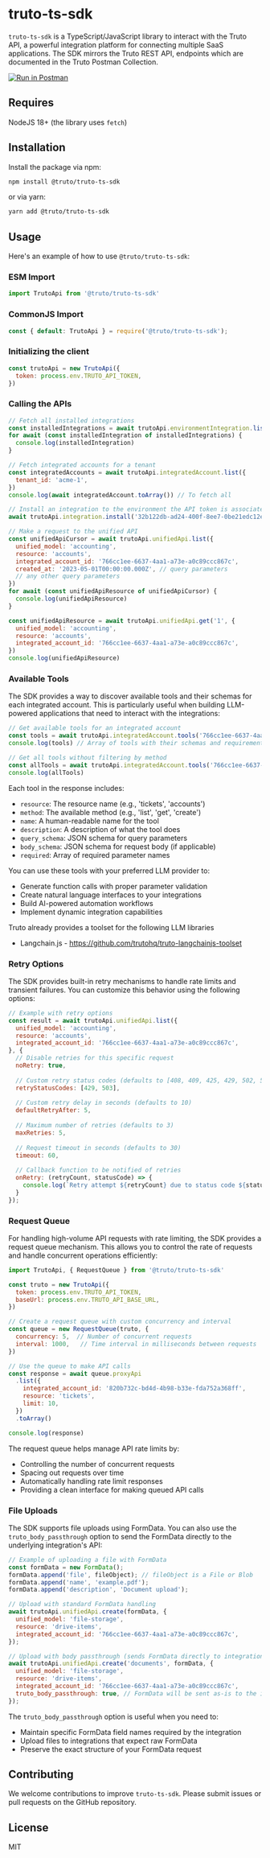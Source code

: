 # truto-ts-sdk

`truto-ts-sdk` is a TypeScript/JavaScript library to interact with the Truto API, a powerful integration platform for connecting multiple SaaS applications. The SDK mirrors the Truto REST API, endpoints which are documented in the Truto Postman Collection.

[![Run in Postman](https://run.pstmn.io/button.svg)](https://app.getpostman.com/run-collection/25523816-b3550004-776b-4372-be86-562791b192ce?action=collection%2Ffork&collection-url=entityId%3D25523816-b3550004-776b-4372-be86-562791b192ce%26entityType%3Dcollection%26workspaceId%3D7cc4fe33-eb97-4dc7-98b5-2a7ff2e94e67)

## Requires

NodeJS 18+ (the library uses `fetch`)

## Installation

Install the package via npm:
```bash
npm install @truto/truto-ts-sdk
```

or via yarn:

```bash
yarn add @truto/truto-ts-sdk
```

## Usage
Here's an example of how to use `@truto/truto-ts-sdk`:

### ESM Import
```javascript
import TrutoApi from '@truto/truto-ts-sdk'
```

### CommonJS Import
```javascript
const { default: TrutoApi } = require('@truto/truto-ts-sdk');
```
### Initializing the client
```javascript
const trutoApi = new TrutoApi({
  token: process.env.TRUTO_API_TOKEN,
})
```

### Calling the APIs
```javascript
// Fetch all installed integrations
const installedIntegrations = await trutoApi.environmentIntegration.list()
for await (const installedIntegration of installedIntegrations) {
  console.log(installedIntegration)
}

// Fetch integrated accounts for a tenant
const integratedAccounts = await trutoApi.integratedAccount.list({
  tenant_id: 'acme-1',
})
console.log(await integratedAccount.toArray()) // To fetch all

// Install an integration to the environment the API token is associated with
await trutoApi.integration.install('32b122db-ad24-400f-8ee7-0be21edc12ef')

// Make a request to the unified API
const unifiedApiCursor = await trutoApi.unifiedApi.list({
  unified_model: 'accounting',
  resource: 'accounts',
  integrated_account_id: '766cc1ee-6637-4aa1-a73e-a0c89ccc867c',
  created_at: '2023-05-01T00:00:00.000Z', // query parameters
  // any other query parameters
})
for await (const unifiedApiResource of unifiedApiCursor) {
  console.log(unifiedApiResource)
}

const unifiedApiResource = await trutoApi.unifiedApi.get('1', {
  unified_model: 'accounting',
  resource: 'accounts',
  integrated_account_id: '766cc1ee-6637-4aa1-a73e-a0c89ccc867c',
})
console.log(unifiedApiResource)
```

### Available Tools
The SDK provides a way to discover available tools and their schemas for each integrated account. This is particularly useful when building LLM-powered applications that need to interact with the integrations:

```javascript
// Get available tools for an integrated account
const tools = await trutoApi.integratedAccount.tools('766cc1ee-6637-4aa1-a73e-a0c89ccc867c', ['list', 'get'])
console.log(tools) // Array of tools with their schemas and requirements

// Get all tools without filtering by method
const allTools = await trutoApi.integratedAccount.tools('766cc1ee-6637-4aa1-a73e-a0c89ccc867c')
console.log(allTools)
```

Each tool in the response includes:
- `resource`: The resource name (e.g., 'tickets', 'accounts')
- `method`: The available method (e.g., 'list', 'get', 'create')
- `name`: A human-readable name for the tool
- `description`: A description of what the tool does
- `query_schema`: JSON schema for query parameters
- `body_schema`: JSON schema for request body (if applicable)
- `required`: Array of required parameter names

You can use these tools with your preferred LLM provider to:
- Generate function calls with proper parameter validation
- Create natural language interfaces to your integrations
- Build AI-powered automation workflows
- Implement dynamic integration capabilities

Truto already provides a toolset for the following LLM libraries
- Langchain.js - https://github.com/trutohq/truto-langchainjs-toolset

### Retry Options
The SDK provides built-in retry mechanisms to handle rate limits and transient failures. You can customize this behavior using the following options:

```javascript
// Example with retry options
const result = await trutoApi.unifiedApi.list({
  unified_model: 'accounting',
  resource: 'accounts',
  integrated_account_id: '766cc1ee-6637-4aa1-a73e-a0c89ccc867c',
}, {
  // Disable retries for this specific request
  noRetry: true,
  
  // Custom retry status codes (defaults to [408, 409, 425, 429, 502, 503, 504])
  retryStatusCodes: [429, 503],
  
  // Custom retry delay in seconds (defaults to 10)
  defaultRetryAfter: 5,
  
  // Maximum number of retries (defaults to 3)
  maxRetries: 5,
  
  // Request timeout in seconds (defaults to 30)
  timeout: 60,
  
  // Callback function to be notified of retries
  onRetry: (retryCount, statusCode) => {
    console.log(`Retry attempt ${retryCount} due to status code ${statusCode}`);
  }
});
```

### Request Queue
For handling high-volume API requests with rate limiting, the SDK provides a request queue mechanism. This allows you to control the rate of requests and handle concurrent operations efficiently:

```javascript
import TrutoApi, { RequestQueue } from '@truto/truto-ts-sdk'

const truto = new TrutoApi({
  token: process.env.TRUTO_API_TOKEN,
  baseUrl: process.env.TRUTO_API_BASE_URL,
})

// Create a request queue with custom concurrency and interval
const queue = new RequestQueue(truto, {
  concurrency: 5,  // Number of concurrent requests
  interval: 1000,   // Time interval in milliseconds between requests
})

// Use the queue to make API calls
const response = await queue.proxyApi
  .list({
    integrated_account_id: '820b732c-bd4d-4b98-b33e-fda752a368ff',
    resource: 'tickets',
    limit: 10,
  })
  .toArray()

console.log(response)
```

The request queue helps manage API rate limits by:
- Controlling the number of concurrent requests
- Spacing out requests over time
- Automatically handling rate limit responses
- Providing a clean interface for making queued API calls

### File Uploads
The SDK supports file uploads using FormData. You can also use the `truto_body_passthrough` option to send the FormData directly to the underlying integration's API:

```javascript
// Example of uploading a file with FormData
const formData = new FormData();
formData.append('file', fileObject); // fileObject is a File or Blob
formData.append('name', 'example.pdf');
formData.append('description', 'Document upload');

// Upload with standard FormData handling
await trutoApi.unifiedApi.create(formData, {
  unified_model: 'file-storage',
  resource: 'drive-items',
  integrated_account_id: '766cc1ee-6637-4aa1-a73e-a0c89ccc867c',
});

// Upload with body passthrough (sends FormData directly to integration)
await trutoApi.unifiedApi.create('documents', formData, {
  unified_model: 'file-storage',
  resource: 'drive-items',
  integrated_account_id: '766cc1ee-6637-4aa1-a73e-a0c89ccc867c',
  truto_body_passthrough: true, // FormData will be sent as-is to the integration
});
```

The `truto_body_passthrough` option is useful when you need to:
- Maintain specific FormData field names required by the integration
- Upload files to integrations that expect raw FormData
- Preserve the exact structure of your FormData request

## Contributing
We welcome contributions to improve `truto-ts-sdk`. Please submit issues or pull requests on the GitHub repository.

## License
MIT
